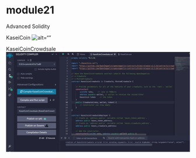 # module21
Advanced Solidity

KaseiCoin
![alt=“”](kaseCoin.jpg)

KaseiCoinCrowdsale
![alt=“”](KaseiCoinCrowdsale.jpg)
